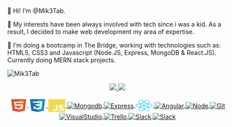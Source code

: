 👋 Hi! I’m @Mik3Tab.

🧙 My interests have been always involved with tech since i was a kid. As a result, I decided to make web development my area of expertise.

🌱 I’m doing a bootcamp in The Bridge, working with technologies such as: HTML5, CSS3 and Javascript (Node.JS, Express, MongoDB & React.JS). Currently doing MERN stack projects.

<p align="left"> <img src="https://komarev.com/ghpvc/?username=Mik3Tab" alt="Mik3Tab" /> </p>


<div align="center">
  <a href="https://github.com/Mik3Tab">
  <img height="160em" src="https://github-readme-stats.vercel.app/api?username=Mik3Tab&show_icons=true&theme=radical&include_all_commits=true&count_private=true"/>
  <img height="160em" src="https://github-readme-stats.vercel.app/api/top-langs/?username=Mik3Tab&layout=compact&langs_count=7&theme=radical"/>
</div>

<div align="center"><br>
  <img align="center" alt="HTML" height="30" width="40" src="https://raw.githubusercontent.com/devicons/devicon/master/icons/html5/html5-original.svg">
  <img align="center" alt="CSS" height="30" width="40" src="https://raw.githubusercontent.com/devicons/devicon/master/icons/css3/css3-original.svg">
  <img align="center" alt="Js" height="30" width="40" src="https://raw.githubusercontent.com/devicons/devicon/master/icons/javascript/javascript-plain.svg">
  <img align="center" alt="Mongodb" height="30" width="40" src="https://cdn.jsdelivr.net/gh/devicons/devicon/icons/mongodb/mongodb-original-wordmark.svg">
  <img align="center" alt="Express" height="30" width="40" src="https://cdn.jsdelivr.net/gh/devicons/devicon/icons/express/express-original-wordmark.svg">
  <img align="center" alt="React" height="30" width="40" src="https://raw.githubusercontent.com/devicons/devicon/master/icons/react/react-original.svg">
  <img align="center" alt="Angular" height="30" width="40" src="https://cdn.jsdelivr.net/npm/devicons@1.8.0/!SVG/angular_simple.svg">
  <img align="center" alt="Node" height="30" width="40" src="https://cdn.jsdelivr.net/gh/devicons/devicon/icons/nodejs/nodejs-original.svg">
  <img align="center" alt="Git" height="30" width="40" src="https://cdn.jsdelivr.net/gh/devicons/devicon/icons/git/git-original.svg">
  <img align="center" alt="VisualStudio" height="30" width="40" src="https://cdn.jsdelivr.net/gh/devicons/devicon/icons/visualstudio/visualstudio-plain.svg">
  <img align="center" alt="Trello" height="30" width="40" src="https://cdn.jsdelivr.net/gh/devicons/devicon/icons/trello/trello-plain.svg">
  <img align="center" alt="Slack" height="30" width="40" src="https://cdn.jsdelivr.net/gh/devicons/devicon/icons/slack/slack-original.svg">
  <img align="center" alt="Slack" height="30" width="40" src="https://cdn.jsdelivr.net/npm/devicons@1.8.0/!SVG/trello.svg">
</div>
